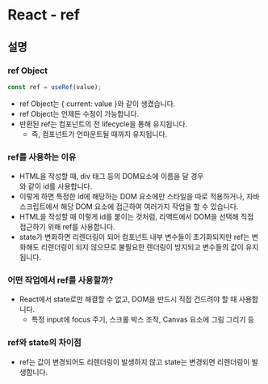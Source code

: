 # React - ref

## 설명

### ref Object

```js
const ref = useRef(value);
```

- ref Object는 { current: value }와 같이 생겼습니다.
- ref Object는 언제든 수정이 가능합니다.
- 반환된 ref는 컴포넌트의 전 lifecycle을 통해 유지됩니다.
  - 즉, 컴포넌트가 언마운트될 때까지 유지됩니다.

### ref를 사용하는 이유

- HTML을 작성할 때, div 태그 등의 DOM요소에 이름을 달 경우 <div id="my-id">와 같이 id를 사용합니다.
- 이렇게 하면 특정한 id에 해당하는 DOM 요소에만 스타일을 따로 적용하거나, 자바스크립트에서 해당 DOM 요소에 접근하여 여러가지 작업을 할 수 있습니다.
- HTML을 작성할 때 이렇게 id를 붙이는 것처럼, 리액트에서 DOM을 선택해 직접 접근하기 위해 ref를 사용합니다.
- state가 변화하면 리렌더링이 되어 컴포넌트 내부 변수들이 초기화되지만 ref는 변화해도 리렌더링이 되지 않으므로 불필요한 렌더링이 방지되고 변수들의 값이 유지됩니다.

### 어떤 작업에서 ref를 사용할까?

- React에서 state로만 해결할 수 없고, DOM을 반드시 직접 건드려야 할 때 사용합니다.
  - 특정 input에 focus 주기, 스크롤 박스 조작, Canvas 요소에 그림 그리기 등

### ref와 state의 차이점

- ref는 값이 변경되어도 리렌더링이 발생하지 않고 state는 변경되면 리렌더링이 발생합니다.
